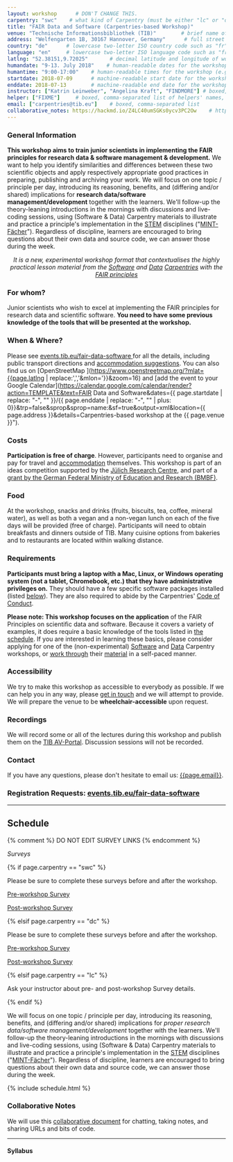 ```yaml
---
layout: workshop      # DON'T CHANGE THIS.
carpentry: "swc"    # what kind of Carpentry (must be either "lc" or "dc" or "swc")
title: "FAIR Data and Software (Carpentries-based Workshop)"
venue: "Technische Informationsbibliothek (TIB)"        # brief name of host site without address (e.g., "Euphoric State University")
address: "Welfengarten 1B, 30167 Hannover, Germany"      # full street address of workshop (e.g., "Room A, 123 Forth Street, Blimingen, Euphoria")
country: "de"      # lowercase two-letter ISO country code such as "fr" (see https://en.wikipedia.org/wiki/ISO_3166-1)
language: "en"     # lowercase two-letter ISO language code such as "fr" (see https://en.wikipedia.org/wiki/ISO_639-1)
latlng: "52.38151,9.72025"       # decimal latitude and longitude of workshop venue (e.g., "41.7901128,-87.6007318" - use http://www.latlong.net/)
humandate: "9-13. July 2018"    # human-readable dates for the workshop (e.g., "Feb 17-18, 2020")
humantime: "9:00-17:00"    # human-readable times for the workshop (e.g., "9:00 am - 4:30 pm")
startdate: 2018-07-09      # machine-readable start date for the workshop in YYYY-MM-DD format like 2015-01-01
enddate: 2018-07-13        # machine-readable end date for the workshop in YYYY-MM-DD format like 2015-01-02
instructor: ["Katrin Leinweber", "Angelina Kraft", "FINDMORE"] # boxed, comma-separated list of instructors' names as strings, like ["Kay McNulty", "Betty Jennings", "Betty Snyder"]
helper: ["FIXME"]     # boxed, comma-separated list of helpers' names, like ["Marlyn Wescoff", "Fran Bilas", "Ruth Lichterman"]
email: ["carpentries@tib.eu"]    # boxed, comma-separated list
collaborative_notes: https://hackmd.io/Z4LC40umSGKs0ycv3PC2Ow    # https://github.com/swcarpentry/workshop-template/issues/418
---
```


### General Information

**This workshop aims to train junior scientists in implementing the FAIR principles for research data & software management & development.** We want to help you identify similarities and differences between these two scientific objects and apply respectively appropriate good practices in preparing, publishing and archiving your work.
We will focus on one topic / principle per day, introducing its reasoning, benefits, and (differing and/or shared) implications for **research data/software management/development** together with the learners. We'll follow-up the theory-leaning introductions in the mornings with discussions and
live-coding sessions, using (Software & Data) Carpentry materials to illustrate and practice a principle's implementation in the [STEM](https://en.wikipedia.org/wiki/Science,_technology,_engineering,_and_mathematics) disciplines ("[MINT-Fächer](https://de.wikipedia.org/wiki/MINT-F%C3%A4cher)").
Regardless of discipline, learners are encouraged to bring questions about their own data and source code, we can answer those during the week.

<p align="center">
<em>
  It is a new, experimental workshop format that contextualises the highly practical lesson material from the <a href="{{site.swc_site}}">Software</a> and <a href="{{site.dc_site}}">Data</a> <a href="https://carpentries.org/">Carpentries</a> with the <a href="https://blogs.tib.eu/wp/tib/2017/09/12/the-fair-data-principles-for-research-data/">FAIR principles</a>
</em>
</p>


### For whom?

Junior scientists who wish to excel at
implementing the FAIR principles for research data and scientific
software. **You need to have some previous knowledge of the tools
that will be presented at the workshop.**


### When & Where?

Please see [events.tib.eu/fair-data-software
](https://events.tib.eu/fair-data-software/)
for all the details, including public transport directions and
[accommodation suggestions](https://events.tib.eu/fair-data-software/accommodation/). You can also find us on [OpenStreetMap
](https://www.openstreetmap.org/?mlat={{page.latlng | replace:',','&mlon='}}&zoom=16)
and [add the event to your Google
Calendar](https://calendar.google.com/calendar/render?action=TEMPLATE&text=FAIR Data and Software&dates={{ page.startdate | replace: "-", "" }}/{{ page.enddate | replace: "-", "" | plus: 0}}&trp=false&sprop&sprop=name:&sf=true&output=xml&location={{ page.address }}&details=Carpentries-based workshop at the {{ page.venue }}").


### Costs

**Participation is free of charge**. However, participants need to organise and pay for travel and [accommodation](#when--where) themselves. This workshop is part of an ideas competition supported by the [Jülich Research Centre](http://www.fz-juelich.de/portal/EN/Home/), and part of a [grant by the German Federal Ministry of Education and Research (BMBF)](https://www.bildung-forschung.digital/de/ideenwettbewerb-zum-digitalen-wandel-in-der-wissenschaft-2007.html).


### Food

At the workshop, snacks and drinks (fruits, biscuits, tea, coffee, mineral water), as well as both a vegan and a non-vegan lunch on each of the five days will be provided (free of charge). Participants will need to obtain breakfasts and dinners outside of TIB. Many cuisine options from bakeries and to restaurants are located within walking distance.


### Requirements

**Participants must bring a laptop with a Mac, Linux, or Windows operating system (not a tablet, Chromebook, etc.) that they have administrative privileges on.** They should have a few specific software packages installed (listed [below](#setup)). They are also required to abide by the Carpentries' [Code of Conduct]({{site}}/conduct.html).

**Please note: This workshop focuses on the application** of the FAIR Principles on scientific data and software. Because it covers a variety of examples, it does require a basic knowledge of the tools listed in [the schedule](#schedule). If you are interested in learning these basics, please consider applying for one of the (non-experimental) [Software](https://software-carpentry.org/workshops/) and [Data](http://www.datacarpentry.org/workshops-upcoming/) Carpentry workshops, or [work through](https://software-carpentry.org/lessons/) their [material](http://www.datacarpentry.org/lessons/) in a self-paced manner.


### Accessibility

We try to make this workshop as accessible to everybody as
possible. If we can help you in any way, please
[get in touch](#contact) and we will attempt to provide.
We will prepare the venue to be **wheelchair-accessible** upon request.


### Recordings

We will record some or all of the lectures during this workshop and publish
them on the [TIB AV-Portal](https://av.tib.eu/). Discussion
sessions will not be recorded.


### Contact

If you have any questions, please don't hesitate to email us: [{{page.email}}](mailto:{{page.email}}).


### Registration Requests: [events.tib.eu/fair-data-software](https://events.tib.eu/fair-data-software/registration-request/)

---

## Schedule

{% comment %} DO NOT EDIT SURVEY LINKS {% endcomment %}
<p><em>Surveys</em></p>
{% if page.carpentry == "swc" %}
<p>Please be sure to complete these surveys before and after the workshop.</p>
<p><a href="{{ site.swc_pre_survey }}{{ site.github.project_title }}">Pre-workshop Survey</a></p>
<p><a href="{{ site.swc_post_survey }}{{ site.github.project_title }}">Post-workshop Survey</a></p>
{% elsif page.carpentry == "dc" %}
  <p>Please be sure to complete these surveys before and after the workshop.</p>
<p><a href="{{ site.dc_pre_survey }}{{ site.github.project_title }}">Pre-workshop Survey</a></p>
<p><a href="{{ site.dc_post_survey }}{{ site.github.project_title }}">Post-workshop Survey</a></p>
{% elsif page.carpentry == "lc" %}
<p>Ask your instructor about pre- and post-workshop Survey details.</p>
{% endif %}


We will focus on one topic / principle per day, introducing its reasoning,
benefits, and (differing and/or shared) implications for *proper research
data/software management/development* together with the learners. We'll
follow-up the theory-leaning introductions in the mornings with discussions and
live-coding
sessions, using (Software & Data) Carpentry materials to illustrate and
practice a principle's implementation in the
[STEM](https://en.wikipedia.org/wiki/Science,_technology,_engineering,_and_mathematics)
disciplines ("[MINT-Fächer](https://de.wikipedia.org/wiki/MINT-F%C3%A4cher)").
Regardless of discipline, learners are encouraged to bring questions about
their own data and source code, we can answer those during the week.


{% include schedule.html %}


### Collaborative Notes

We will use this <a href="{{page.collaborative_notes}}">collaborative
document</a> for chatting, taking notes, and sharing URLs and bits of code.

---

#### Syllabus
